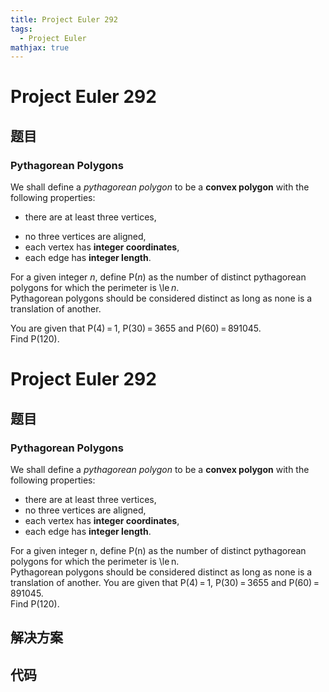 ```yaml
---
title: Project Euler 292
tags:
  - Project Euler
mathjax: true
---
```

<escape><!-- more --></escape>
    
# Project Euler 292
## 题目
### Pythagorean Polygons

We shall define a <i>pythagorean polygon</i>  to be a <b>convex polygon</b> with the following properties:<br /><ul><li>there are at least three vertices,</li>
<li>no three vertices are aligned,</li>
<li>each vertex has <b>integer coordinates</b>,</li>
<li>each edge has <b>integer length</b>.</li></ul>For a given integer <var>n</var>, define P(<var>n</var>) as the number of distinct pythagorean polygons for which the perimeter is \le <var>n</var>.<br />
Pythagorean polygons should be considered distinct as long as none is a translation of another.

You are given that P(4) = 1, P(30) = 3655 and P(60) = 891045.<br />
Find P(120).


# Project Euler 292
## 题目
### Pythagorean Polygons

We shall define a <i>pythagorean polygon</i>  to be a <b>convex polygon</b> with the following properties:
<ul>
<li>there are at least three vertices,</li>
<li>no three vertices are aligned,</li>
<li>each vertex has <b>integer coordinates</b>,</li>
<li>each edge has <b>integer length</b>.</li>
</ul>
For a given integer n, define P(n) as the number of distinct pythagorean polygons for which the perimeter is \le&thinsp;n.<br>Pythagorean polygons should be considered distinct as long as none is a translation of another.
You are given that P(4)&thinsp;=&thinsp;1, P(30)&thinsp;=&thinsp;3655 and P(60)&thinsp;=&thinsp;891045.<br>Find P(120).


## 解决方案


## 代码


